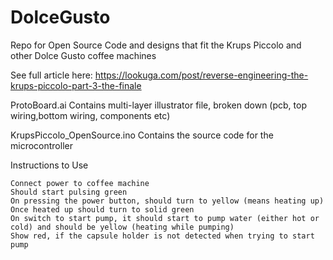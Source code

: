 # DolceGusto
Repo for Open Source Code and designs that fit the Krups Piccolo and other Dolce Gusto coffee machines

See full article here: https://lookuga.com/post/reverse-engineering-the-krups-piccolo-part-3-the-finale

ProtoBoard.ai
Contains multi-layer illustrator file, broken down (pcb, top wiring,bottom wiring, components etc)

KrupsPiccolo_OpenSource.ino
Contains the source code for the microcontroller

Instructions to Use

    Connect power to coffee machine
    Should start pulsing green
    On pressing the power button, should turn to yellow (means heating up)
    Once heated up should turn to solid green
    On switch to start pump, it should start to pump water (either hot or cold) and should be yellow (heating while pumping)
    Show red, if the capsule holder is not detected when trying to start pump